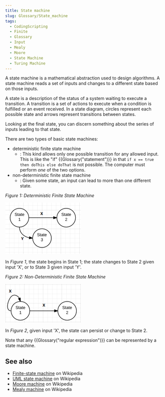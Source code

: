 ```yaml
---
title: State machine
slug: Glossary/State_machine
tags:
  - CodingScripting
  - Finite
  - Glossary
  - Input
  - Mealy
  - Moore
  - State Machine
  - Turing Machine
---
```

A state machine is a mathematical abstraction used to design algorithms. A state machine reads a set of inputs and changes to a different state based on those inputs.

A state is a description of the status of a system waiting to execute a transition. A transition is a set of actions to execute when a condition is fulfilled or an event received. In a state diagram, circles represent each possible state and arrows represent transitions between states.

Looking at the final state, you can discern something about the series of inputs leading to that state.

There are two types of basic state machines:

- deterministic finite state machine
  - : This kind allows only one possible transition for any allowed input. This is like the "if" {{Glossary("statement")}} in that `if x == true then doThis else doThat` is not possible. The computer must perform _one_ of the two options.
- non-deterministic finite state machine
  - : Given some state, an input can lead to more than one different state.

_Figure 1: Deterministic Finite State Machine_

![](statemachine1.png)

In _Figure 1_, the state begins in State 1; the state changes to State 2 given input 'X', or to State 3 given input 'Y'.

_Figure 2: Non-Deterministic Finite State Machine_

![](statemachine2.png)

In _Figure 2_, given input 'X', the state can persist or change to State 2.

Note that any {{Glossary("regular expression")}} can be represented by a state machine.

## See also

- [Finite-state machine](https://en.wikipedia.org/wiki/Finite-state_machine) on Wikipedia
- [UML state machine](https://en.wikipedia.org/wiki/UML_state_machine) on Wikipedia
- [Moore machine](https://en.wikipedia.org/wiki/Moore_machine) on Wikipedia
- [Mealy machine](https://en.wikipedia.org/wiki/Mealy_machine) on Wikipedia
